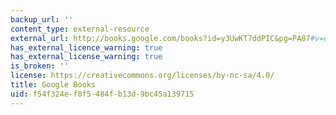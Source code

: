 ```yaml
---
backup_url: ''
content_type: external-resource
external_url: http://books.google.com/books?id=y3UwKT7ddPIC&pg=PA87#v=onepage
has_external_licence_warning: true
has_external_license_warning: true
is_broken: ''
license: https://creativecommons.org/licenses/by-nc-sa/4.0/
title: Google Books
uid: f54f324e-f8f5-484f-b13d-9bc45a139715
---
```

